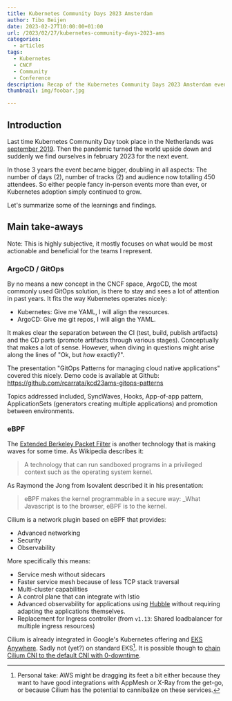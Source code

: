 ```yaml
---
title: Kubernetes Community Days 2023 Amsterdam
author: Tibo Beijen
date: 2023-02-27T10:00:00+01:00
url: /2023/02/27/kubernetes-community-days-2023-ams
categories:
  - articles
tags:
  - Kubernetes
  - CNCF
  - Community
  - Conference
description: Recap of the Kubernetes Community Days 2023 Amsterdam event
thumbnail: img/foobar.jpg

---
```

## Introduction

Last time Kubernetes Community Day took place in the Netherlands was [september 2019](/2019/09/16/kubernetes-community-day-amsterdam-2019/). Then the pandemic turned the world upside down and suddenly we find ourselves in february 2023 for the next event. 

In those 3 years the event became bigger, doubling in all aspects: The number of days (2), number of tracks (2) and audience now totalling 450 attendees. So either people fancy in-person events more than ever, or Kubernetes adoption simply continued to grow.

Let's summarize some of the learnings and findings.

## Main take-aways

Note: This is highly subjective, it mostly focuses on what would be most actionable and beneficial for the teams I represent.

### ArgoCD / GitOps

By no means a new concept in the CNCF space, ArgoCD, the most commonly used GitOps solution, is there to stay and sees a lot of attention in past years. It fits the way Kubernetes operates nicely:

* Kubernetes: Give me YAML, I will align the resources.
* ArgoCD: Give me git repos, I will align the YAML.

It makes clear the separation between the CI (test, build, publish artifacts) and the CD parts (promote artifacts through various stages). Conceptually that makes a lot of sense. However, when diving in questions might arise along the lines of "Ok, but _how_ exactly?". 

The presentation "GitOps Patterns for managing cloud native applications" covered this nicely. Demo code is available at Github: https://github.com/rcarrata/kcd23ams-gitops-patterns

Topics addressed included, SyncWaves, Hooks, App-of-app pattern, ApplicationSets (generators creating multiple applications) and promotion between environments.

### eBPF

The [Extended Berkeley Packet Filter](https://en.wikipedia.org/wiki/EBPF) is another technology that is making waves for some time. As Wikipedia describes it:

> A technology that can run sandboxed programs in a privileged context such as the operating system kernel.

As Raymond the Jong from Isovalent described it in his presentation:

> eBPF makes the kernel programmable in a secure way: _What Javascript is to the browser, eBPF is to the kernel.

Cilium is a network plugin based on eBPF that provides:

* Advanced networking 
* Security
* Observability

More specifically this means:

* Service mesh without sidecars
* Faster service mesh because of less TCP stack traversal
* Multi-cluster capabilities
* A control plane that can integrate with Istio
* Advanced observability for applications using [Hubble](https://github.com/cilium/hubble/) without requiring adapting the applications themselves.
* Replacement for Ingress controller (from `v1.13`: Shared loadbalancer for multiple ingress resources)

Cilium is already integrated in Google's Kubernetes offering and [EKS Anywhere](https://isovalent.com/blog/post/2021-09-aws-eks-anywhere-chooses-cilium/). Sadly not (yet?) on standard EKS[^footnote_eks_cilium]. It is possible though to [chain Cilium CNI to the default CNI with 0-downtime](https://medium.com/codex/migrate-to-cilium-from-amazon-vpc-cni-with-zero-downtime-493827c6b45e).



[^footnote_eks_cilium]: Personal take: AWS might be dragging its feet a bit either because they want to have good integrations with AppMesh or X-Ray from the get-go, or because Cilium has the potential to cannibalize on these services.